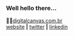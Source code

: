 ### Well hello there...

<!--
**bronze/bronze** is a ✨ _special_ ✨ repository because its `README.md` (this file) appears on your GitHub profile.

Here are some ideas to get you started:

- 🔭 I’m currently working on ...
- 🌱 I’m currently learning ...
- 👯 I’m looking to collaborate on ...
- 🤔 I’m looking for help with ...
- 💬 Ask me about ...
- 📫 How to reach me: ...
- 😄 Pronouns: ...
- ⚡ Fun fact: ...
-->

👨🏼‍[digitalcanvas.com.br][playground]  
[website][website] **|** 
[twitter][twitter] **|** 
[linkedin][linkedin]

[playground]: https://www.digitalcanvas.com.br
[website]: https://www.carlosbronze.com.br
[twitter]: https://twitter.com/carlosbronze
[linkedin]: https://linkedin.com/in/carlosbronze
